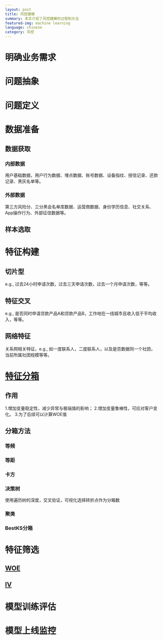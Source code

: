 ```yaml
---
layout: post
title: 风控建模
summary: 本文介绍了风控建模的过程和方法
featured-img: machine learning
language: chinese 
category: 风控
---
```


# 明确业务需求
# 问题抽象
# 问题定义
# 数据准备
## 数据获取
### 内部数据
用户基础数据，用户行为数据、埋点数据、账号数据、设备指纹、授信记录、还款记录、黑灰名单等。
### 外部数据
第三方风险分、三分黑会名单库数据、运营商数据、身份学历信息、社交关系、App操作行为、外部征信数据等。
## 样本选取
# 特征构建
## 切片型
e.g., 过去24小时申请次数，过去三天申请次数，过去一个月申请次数，等等。
## 特征交叉
e.g., 是否同时申请贷款产品A和贷款产品B，工作地在一线城市且收入低于平均收入，等等。
## 网络特征
关系网相关特征，e.g., 如一度联系人，二度联系人，以及是否数据同一个社团，当前所属社团规模等等。
# [特征分箱](https://zhuanlan.zhihu.com/p/511383495)

## 作用
1.增加变量稳定性，减少异常与极端值的影响；
2.增加变量鲁棒性，可应对客户变化。
3.为了后续可以计算WOE值
## 分箱方法
### 等频
### 等距
### 卡方
### 决策树
使用遍历树的深度，交叉验证，可视化选择转折点作为分箱数

### 聚类
### BestKS分箱

# 特征筛选

## [WOE](https://handanyu.github.io/%E9%A3%8E%E6%8E%A7/2024/07/01/WOE-&-IV.html#woe)

## [IV](https://handanyu.github.io/%E9%A3%8E%E6%8E%A7/2024/07/01/WOE-&-IV.html#iv)

# 模型训练评估
# 模型上线监控